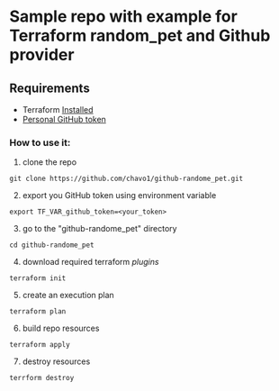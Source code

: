 # Sample repo with example for Terraform random_pet  and Github provider

## Requirements

-   Terraform [Installed](https://www.terraform.io/intro/getting-started/install.html)
-   [Personal GitHub token](https://github.com/settings/tokens)

### How to use it:
1. clone the repo
```
git clone https://github.com/chavo1/github-randome_pet.git
```
2. export you GitHub token using environment variable
```
export TF_VAR_github_token=<your_token>
```
3. go to the "github-randome_pet" directory
```
cd github-randome_pet
```
4. download required terraform _plugins_
```
terraform init
```
5. create an execution plan
```
terraform plan
```
6. build repo resources
```
terraform apply
```
7. destroy resources
```
terrform destroy
```
